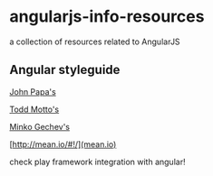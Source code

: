 # angularjs-info-resources
a collection of resources related to AngularJS

## Angular styleguide
[John Papa's](https://github.com/johnpapa/angularjs-styleguide)

[Todd Motto's](https://github.com/toddmotto/angularjs-styleguide)

[Minko Gechev's](https://github.com/mgechev/angularjs-style-guide)

[http://mean.io/#!/](mean.io)

check play framework integration with angular!

